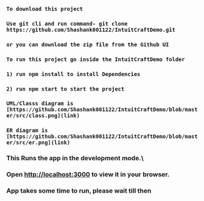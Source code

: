 ### `To download this project`
### `Use git cli and run command- git clone https://github.com/Shashank001122/IntuitCraftDemo.git`
### `or you can download the zip file from the Github UI`

### `To run this project go inside the IntuitCraftDemo folder`
### `1) run npm install to install Dependencies`
### `2) run npm start to start the project`

### `UML/Classs diagram is [https://github.com/Shashank001122/IntuitCraftDemo/blob/master/src/class.png](link)`
### `ER diagram is [https://github.com/Shashank001122/IntuitCraftDemo/blob/master/src/er.png](link)`

### This Runs the app in the development mode.\
### Open [http://localhost:3000](http://localhost:3000) to view it in your browser. 
### App takes some time to run, please wait till then

